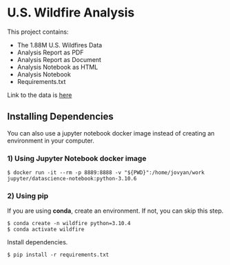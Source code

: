 # U.S. Wildfire Analysis
This project contains:
<ul>
    <li>The 1.88M U.S. Wildfires Data</li>
    <li>Analysis Report as PDF</li>
    <li>Analysis Report as Document</li>
    <li>Analysis Notebook as HTML</li>
    <li>Analysis Notebook</li>
    <li>Requirements.txt</li>
</ul>

Link to the data is [here](https://www.kaggle.com/datasets/rtatman/188-million-us-wildfires?resource=download)

## Installing Dependencies
You can also use a jupyter notebook docker image instead of creating an environment in your computer.
### 1) Using Jupyter Notebook docker image

```shell
$ docker run -it --rm -p 8889:8888 -v "${PWD}":/home/jovyan/work jupyter/datascience-notebook:python-3.10.6
```

### 2) Using pip
If you are using <b>conda</b>, create an environment. If not, you can skip this step.
```shell
$ conda create -n wildfire python=3.10.4
$ conda activate wildfire
```

Install dependencies.
```shell
$ pip install -r requirements.txt
```

